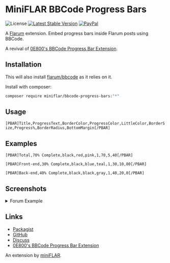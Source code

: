 # MiniFLAR BBCode Progress Bars

![License](https://img.shields.io/badge/license-MIT-blue.svg?style=for-the-badge) [![Latest Stable Version](https://img.shields.io/packagist/v/miniflar/bbcode-progress-bars.svg?style=for-the-badge)](https://packagist.org/packages/miniflar/bbcode-progress-bars) [![PayPal](https://img.shields.io/badge/paypal-ralkage-4cl?style=for-the-badge&logo=paypal)](https://paypal.me/ralkage)

A [Flarum](http://flarum.org) extension. Embed progress bars inside Flarum posts using BBCode.

A revival of [0E800's BBCode Progress Bar Extension](https://github.com/0E800/flarum-ext-bbcode-bars).

## Installation

This will also install [flarum/bbcode](https://github.com/flarum/bbcode) as it relies on it.

Install with composer:

```sh
composer require miniflar/bbcode-progress-bars:"*"
```

## Usage

`[PBAR]Title,ProgressText,BorderColor,ProgressColor,LittleColor,BorderSize,Progress%,BorderRadius,BottomMargin[/PBAR]`


## Examples

`[PBAR]Total,70% Complete,black,red,pink,1,70,5,40[/PBAR]`

`[PBAR]Front-end,30% Complete,black,blue,teal,1,30,10,80[/PBAR]`

`[PBAR]Back-end,40% Complete,black,black,gray,1,40,20,0[/PBAR]`

## Screenshots
<details>
<summary>Forum Example</summary>

![BBCode Progress Bars](http://i.imgur.com/a3Tr3qx.png)
</details>

## Links

- [Packagist](https://packagist.org/packages/miniflar/bbcode-progress-bars)
- [GitHub](https://github.com/miniflar/bbcode-progress-bars)
- [Discuss](https://discuss.flarum.org/d/28694)
- [0E800's BBCode Progress Bar Extension](https://github.com/0E800/flarum-ext-bbcode-bars)

An extension by [miniFLAR](https://github.com/miniflar).
